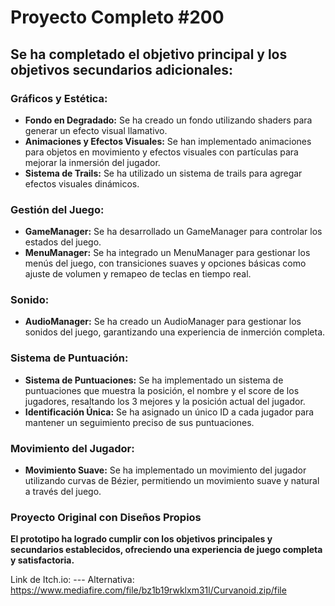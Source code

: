 # **Proyecto Completo #200**

## Se ha completado el objetivo principal y los objetivos secundarios adicionales:

### Gráficos y Estética:
- **Fondo en Degradado:** Se ha creado un fondo utilizando shaders para generar un efecto visual llamativo.
- **Animaciones y Efectos Visuales:** Se han implementado animaciones para objetos en movimiento y efectos visuales con partículas para mejorar la inmersión del jugador.
- **Sistema de Trails:** Se ha utilizado un sistema de trails para agregar efectos visuales dinámicos.

### Gestión del Juego:
- **GameManager:** Se ha desarrollado un GameManager para controlar los estados del juego.
- **MenuManager:** Se ha integrado un MenuManager para gestionar los menús del juego, con transiciones suaves y opciones básicas como ajuste de volumen y remapeo de teclas en tiempo real.

### Sonido:
- **AudioManager:** Se ha creado un AudioManager para gestionar los sonidos del juego, garantizando una experiencia de inmerción completa.

### Sistema de Puntuación:
- **Sistema de Puntuaciones:** Se ha implementado un sistema de puntuaciones que muestra la posición, el nombre y el score de los jugadores, resaltando los 3 mejores y la posición actual del jugador.
- **Identificación Única:** Se ha asignado un único ID a cada jugador para mantener un seguimiento preciso de sus puntuaciones.

### Movimiento del Jugador:
- **Movimiento Suave:** Se ha implementado un movimiento del jugador utilizando curvas de Bézier, permitiendo un movimiento suave y natural a través del juego.

### **Proyecto Original con Diseños Propios**

**El prototipo ha logrado cumplir con los objetivos principales y secundarios establecidos, ofreciendo una experiencia de juego completa y satisfactoria.**


Link de Itch.io: ---
Alternativa: https://www.mediafire.com/file/bz1b19rwklxm31l/Curvanoid.zip/file
